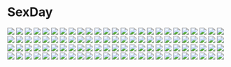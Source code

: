 # SexDay
![](https://konachan.com/jpeg/a49648e7584abb5836d0a6f1a912b2ca/Konachan.com%20-%20305720%20angel%20barefoot%20denki_ryu%20dress%20halo%20lolita_fashion%20original%20polychromatic%20ribbons%20twintails%20wings.jpg)
![](https://konachan.com/image/488c2f9a1a5bae62e6198f1adba7a08f/Konachan.com%20-%2010313%20barefoot%20chii%20chobits%20clamp%20dress%20flowers%20rose%20water%20waterfall.jpg)
![](https://konachan.com/image/a9537bc59575b430923478901feb87f6/Konachan.com%20-%20243492%20blonde_hair%20blue_eyes%20blush%20breasts%20bubbles%20clouds%20hat%20irie_%28masaki%29%20long_hair%20moriya_suwako%20navel%20skirt%20sky%20touhou.jpg)
![](https://konachan.com/image/c1bdf391771bb0c7cac410e2f6419a7f/Konachan.com%20-%20269521%20armor%20braids%20elbow_gloves%20gloves%20headdress%20honkai_impact%20katana%20long_hair%20magic%20purple%20purple_eyes%20purple_hair%20raiden_mei%20sheita%20sword%20weapon.jpg)
![](https://konachan.com/image/532019a51dffa039e189446b2768050e/Konachan.com%20-%2043308%20all_male%20bleach%20male%20ulquiorra_schiffer.jpg)
![](https://konachan.com/image/4c0ce6dc7b688750ec089c3800d2115c/Konachan.com%20-%20250064%20clouds%20cross%20dress%20headband%20kneehighs%20moon%20red%20renne%20shikei%20sora_no_kiseki.jpg)
![](https://konachan.com/image/0dcf75726b003df8204c888b6e2a5360/Konachan.com%20-%20266315%20blush%20breasts%20close%20hat%20jpeg_artifacts%20navel%20original%20panties%20pink_eyes%20pink_hair%20pubic_hair%20skirt%20skirt_lift%20spread_legs%20underwear%20v-mag%20wet.jpg)
![](https://konachan.com/jpeg/1d1a5d5b4e17304a390682028c0571c6/Konachan.com%20-%20171860%20bed%20game_cg%20kurimiya_mikan%20long_hair%20purple_eyes%20red_hair%20tenmaso%20usotsuki_ouji_to_nayameru_ohime-sama%20whirlpool.jpg)
![](https://konachan.com/image/bfb1da9bb34b64e72e529fdda0503867/Konachan.com%20-%2031092%20blue_hair%20doggirl%20haruhi_sarasa%20inakoi%20japanese_clothes%20red_eyes%20tenmaso%20whirlpool.jpg)
![](https://konachan.com/image/24a44b11de82d7a8ea3158bb78306e8e/Konachan.com%20-%20227382%20crying%20kikimi%20love_live%21_school_idol_project%20love_live%21_sunshine%21%21%20matsuura_kanan%20ohara_mari.jpg)
![](https://konachan.com/image/7763974f288809ee82e2565485785d63/Konachan.com%20-%20299428%20blue_eyes%20blue_hair%20close%20edel_%28qi--yu%29%20hatsune_miku%20polychromatic%20vocaloid.jpg)
![](https://konachan.com/image/29a9f96b5e2d49dc9ead4695c9ffe033/Konachan.com%20-%2036130%20bra%20fujiwara_miyabi%20japanese_clothes%20kimono%20memories_off%20memories_off_sorekara%20scan%20underwear.jpg)
![](https://konachan.com/image/f53746974a3c04d91a089b540297c644/Konachan.com%20-%2084233%20hatsune_miku%20takamiya_ren%20twintails%20vocaloid.jpg)
![](https://konachan.com/image/fb16505e0c9a4e2971e76ede7028d6f8/Konachan.com%20-%2033366%20clannad%20furukawa_nagisa%20okazaki_tomoya.jpg)
![](https://konachan.com/image/7d981bc8ee76ba458009192c9d804dd3/Konachan.com%20-%20295572%20black_hair%20blush%20breasts%20brown_eyes%20cleavage%20elbow_gloves%20gloves%20haori_iori%20long_hair%20maid%20original%20signed.jpg)
![](https://konachan.com/image/59638f7af798887f579251127a5c0f9e/Konachan.com%20-%2075663%20moriya_suwako%20touhou%20yasaka_kanako.jpg)
![](https://konachan.com/jpeg/d32e74c955bb7f805ebe76a044c0c49c/Konachan.com%20-%2082005%20asahina_mikuru%20group%20koizumi_itsuki%20k-on%21%20kyon%20kzr%20male%20nagato_yuki%20parody%20school_uniform%20suzumiya_haruhi%20suzumiya_haruhi_no_yuutsu.jpg)
![](https://konachan.com/jpeg/c294f815767ee3a24a03362d8af0cc2b/Konachan.com%20-%20227449%20blush%20breasts%20brown_hair%20ensemble_%28company%29%20game_cg%20kimishima_ao%20koi_suru_kimochi_no_kasanekata%20long_hair%20narumi_akane%20navel%20nipples%20nude%20wet.jpg)
![](https://konachan.com/image/141dbdcfd5387c555b76f5268d998b54/Konachan.com%20-%2045660%20bondage%20ibuki_pon%20patchouli_knowledge%20shackles%20touhou.jpg)
![](https://konachan.com/image/32e2d7b1dfe91d68a7e925287267506c/Konachan.com%20-%2095356%20blonde_hair%20boots%20charlotte_%28mahou_shoujo_madoka_magica%29%20gloves%20hat%20mahou_shoujo_madoka_magica%20pink_hair%20thighhighs%20tomoe_mami.jpg)
![](https://konachan.com/image/73470533f7ccb2284956d3e8317774e8/Konachan.com%20-%2051765%20breasts%20brown_hair%20cleavage%20headband%20listy%20long_hair%20panties%20purple_eyes%20queen%27s_blade%20rin_sin%20tattoo%20underwear%20weapon.jpg)
![](https://konachan.com/image/7433c16b603cf670d0df24acf7d9b34e/Konachan.com%20-%20216183%20anthropomorphism%20blonde_hair%20building%20gensou_kuro_usagi%20girls_frontline%20gray_hair%20group%20gun%20hat%20headband%20ponytail%20red_eyes%20weapon.jpg)
![](https://konachan.com/image/b76b197a36fd74aaec688618b749af8a/Konachan.com%20-%20128629%20all_male%20danshi_koukousei_no_nichijou%20karasawa_toshiyuki%20kei-suwabe%20male%20motoharu%20president_%28danshi_koukousei%29%20school_uniform%20tie.jpg)
![](https://konachan.com/jpeg/5cf206a4e5f4274ac7e93df6d18975a8/Konachan.com%20-%2098191%20bicolored_eyes%20close%20tatara_kogasa%20touhou.jpg)
![](https://konachan.com/image/1c7c375b26b5f5ac8e3a36ec2803992f/Konachan.com%20-%2022317%20aquaplus%20komaki_manaka%20leaf%20to_heart%20to_heart_2%20tonami_yuma.jpg)
![](https://konachan.com/jpeg/ea2f2a31c57114ef47f7ba398885bb26/Konachan.com%20-%20299288%20animal_ears%20barefoot%20blush%20breasts%20catgirl%20gray_hair%20long_hair%20nude%20original%20purple_eyes%20sourenkio%20tail.jpg)
![](https://konachan.com/jpeg/b7d04c69939a3d3d140ce11ddcb2deb6/Konachan.com%20-%20254019%20animal%20bell%20japanese_clothes%20long_hair%20miyuki_%28miyuki_05290%29%20original%20purple_eyes%20wolf.jpg)
![](https://konachan.com/image/cad7233060a5525ac3fdcf09258db531/Konachan.com%20-%20284462%202girls%20ass%20black_hair%20bodysuit%20breasts%20brown_eyes%20bunnygirl%20cameltoe%20cleavage%20cropped%20gg-e%20gloves%20headband%20long_hair%20original%20pantyhose%20tail.jpg)
![](https://konachan.com/image/f56f9e535490c35fbb5df7924f8b2544/Konachan.com%20-%2028899%20hatsune_miku%20vocaloid.jpg)
![](https://konachan.com/image/0cbfc698bb66b8f5f8c76664f75f1741/Konachan.com%20-%20115705%20blue_hair%20dress%20genderswap%20hatsune_miku%20hatsune_mikuo%20long_hair%20mizutame_tori%20short_hair%20twintails%20vocaloid.jpg)
![](https://konachan.com/image/d448273a68592d44bb62c4d53d5c3392/Konachan.com%20-%20164466%20blonde_hair%20green_hair%20hatsune_miku%20hoodie%20ia%20katana%20kiwamu%20long_hair%20pink_hair%20purple_hair%20seeu%20sword%20thighhighs%20vocaloid%20voiceroid%20weapon.jpg)
![](https://konachan.com/jpeg/30489dc4c7fd67ec0508085b2b0f05ab/Konachan.com%20-%2055455%20close%20hanabishi_miki%20hayate_no_gotoku%20transparent%20vector.jpg)
![](https://konachan.com/image/094c2aa064d3a55e72f6c6cd0dd4ff97/Konachan.com%20-%205605%20itou_noiji%20shakugan_no_shana%20shana%20yoshida_kazumi.jpg)
![](https://konachan.com/image/f5cad38a107bbda3855d2dac77c8475f/Konachan.com%20-%20157331%20akkijin%20hatsune_miku%20long_hair%20petals%20pink_hair%20sakura_miku%20twintails%20vocaloid.jpg)
![](https://konachan.com/image/a5b9d0cd94ec749d7341049a33895965/Konachan.com%20-%20101591%20animal%20book%20cage%20dark%20drink%20leaves%20rain_town%20scenic%20tree.jpg)
![](https://konachan.com/image/0eaabe84749954e8544d3e6504ad1cb2/Konachan.com%20-%20166678%20blonde_hair%20blue_eyes%20bow%20flowers%20fuwa_aika%20long_hair%20school_uniform%20sky341125290%20zetsuen_no_tempest.jpg)
![](https://konachan.com/jpeg/e218580714071381874f22147fe0a2a0/Konachan.com%20-%20244345%20autumn%20blue_hair%20breasts%20cameltoe%20drink%20hinanawi_tenshi%20leaves%20long_hair%20navel%20neropaso%20panties%20red_eyes%20spread_legs%20striped_panties%20touhou%20underwear.jpg)
![](https://konachan.com/image/daae73ff1b725bfe5ec847bcd28de9be/Konachan.com%20-%20272739%20anus%20ass%20bed%20black_hair%20blue_eyes%20blush%20censored%20nopan%20pussy%20sawaragi%20short_hair%20skirt%20ssss.gridman%20takarada_rikka.jpg)
![](https://konachan.com/image/4e2f9617986c59f29c6b7db21626aebe/Konachan.com%20-%2065615%20animal_ears%20ass%20blue_eyes%20tail.jpg)
![](https://konachan.com/jpeg/8281fcf7c5ebcbdcec2b40d1891df27d/Konachan.com%20-%20136221%20building%20city%20kore_wa_zombie_desu_ka%3F%20mocha_%28cotton%29%20moon%20night%20nobody%20scenic%20skull.jpg)
![](https://konachan.com/image/2f8b8b5f1da52447c4365f2369c537e1/Konachan.com%20-%20248446%20animal%20black_hair%20gloves%20long_hair%20ponytail%20tagme_%28artist%29.jpg)
![](https://konachan.com/jpeg/a25f273f8523c66257b6a82ca89b7f45/Konachan.com%20-%20137388%20blush%20breasts%20brown_hair%20game_cg%20green_eyes%20kouzuka_sana%20narumi_yuu%20nipples%20open_shirt%20panties%20school_uniform%20thighhighs%20underwear%20windmill_%28company%29.jpg)
![](https://konachan.com/jpeg/189d4b0a30c3e06eb96982e8ce720368/Konachan.com%20-%2038499%20cuffs_%28studio%29%20garden_%28galge%29.jpg)
![](https://konachan.com/image/0cbae88ba3f602e08f7c73ae2702a568/Konachan.com%20-%20125026%20censored%20game_cg%20hisagihara_ui%20nipples%20pussy_juice%20suzukaze_no_melt%20tenmaso%20whirlpool.jpg)
![](https://konachan.com/image/5241178468644bad9d0aa3a530dcaf88/Konachan.com%20-%2015858%20dress%20fullani%20gray_hair%20mitsumi_misato%20pointed_ears%20rafiel%20red_eyes.jpg)
![](https://konachan.com/image/3910a57f6f4e9161b1058c35493751b4/Konachan.com%20-%20125667%20dark%20headphones%20hoodie%20koyubi%20purple_hair%20twintails%20vocaloid%20voiceroid%20yuzuki_yukari.jpg)
![](https://konachan.com/jpeg/ef2a358a060de9e736e0ee65556a4703/Konachan.com%20-%20289770%20bikini%20blonde_hair%20breasts%20cleavage%20clouds%20cropped%20erect_nipples%20hat%20long_hair%20orange_eyes%20pairleaf%20sideboob%20sky%20swimsuit%20tattoo%20waifu2x.jpg)
![](https://konachan.com/image/a2da9f8f3bff612038875389becb4d3e/Konachan.com%20-%20248297%20anthropomorphism%20ass%20blue_eyes%20censored%20cnm%20gloves%20gray_hair%20hat%20military%20nopan%20pussy%20pussy_juice%20short_hair%20skirt%20skirt_lift%20twintails%20uniform.jpg)
![](https://konachan.com/image/b9bdc71f992f392e1956b7fc8b3f1474/Konachan.com%20-%20169554%20bath%20blush%20breasts%20brown_eyes%20brown_hair%20long_hair%20navel%20nipples%20nude%20original%20takuya_kame%20wet.jpg)
![](https://konachan.com/image/4d7a68c233cc03503c1603792700bb3f/Konachan.com%20-%2090396%20aqua_eyes%20kitsune_%28scaz%29%20kousaka_kirino%20ore_no_imouto_ga_konna_ni_kawaii_wake_ga_nai.jpg)
![](https://konachan.com/jpeg/0350706e459c21a8d45d486ff99dfa42/Konachan.com%20-%20136380%20game_cg%20kono_oozora_ni_tsubasa_wo_hirogete%20long_hair%20mochizuki_amane%20school_uniform%20tie.jpg)
![](https://konachan.com/image/0e246820e8ef2c6b45570ed2feeb78a1/Konachan.com%20-%2085949%20blue_hair%20dress%20hat%20kaisu%20komeiji_koishi%20touhou.jpg)
![](https://konachan.com/jpeg/142591661b0ff30e0d1f42e8c7a47d58/Konachan.com%20-%20237593%202girls%20bed%20blue_hair%20hug%20long_hair%20original%20rimuu%20tears%20watermark%20white_hair%20wristwear.jpg)
![](https://konachan.com/image/0a7a4674546567350ec9ca45ee78f98c/Konachan.com%20-%20166149%20black_hair%20blush%20green_eyes%20kengo619%20kuroki_tomoko%20long_hair%20school_uniform%20watashi_ga_motenai_no_wa_dou_kangaetemo_omaera_ga_warui%21.jpg)
![](https://konachan.com/image/4d7db754db4d0ee1c2cd46aec6a63dc9/Konachan.com%20-%20301401%20blush%20breasts%20fate_grand_order%20fate_%28series%29%20hoodie%20mash_kyrielight%20nullken%20parody%20pink_hair%20purple_eyes%20short_hair%20tie%20twintails%20wink.jpg)
![](https://konachan.com/image/251e4b7bbfc37a5f25148c6a5212c783/Konachan.com%20-%20267199%20breasts%20censored%20flowers%20headdress%20long_hair%20navel%20nipples%20no_bra%20nopan%20pussy%20red_eyes%20rose%20skirt_lift%20thighhighs%20throtem%20topless%20white_hair.jpg)
![](https://konachan.com/jpeg/4e0e642724f66335e53b2a2d22084fe6/Konachan.com%20-%20196899%20blonde_hair%20clouds%20game_cg%20headband%20long_hair%20mikagami_mamizu%20purple_eyes%20ribbons%20school_uniform%20sky%20tenkawa_mitsuki%20water%20whirlpool.jpg)
![](https://konachan.com/image/5ebdd2aac0a8291e3efbf37bf8a142cf/Konachan.com%20-%20199500%20blonde_hair%20bondage%20bow%20breasts%20cameltoe%20chain%20hk_%28zxd0554%29%20horns%20ibuki_suika%20nopan%20pantyhose%20ribbons%20see_through%20touhou%20water%20wristwear%20yellow_eyes.jpg)
![](https://konachan.com/image/8629f805a7ce05ab4c466a8411a72d31/Konachan.com%20-%20240772%20alice_margatroid%20book%20bow_%28weapon%29%20brown_hair%20doll%20dress%20gray_eyes%20headband%20jpeg_artifacts%20mage%20shanghai_doll%20short_hair%20tagme_%28artist%29%20touhou%20weapon.jpg)
![](https://konachan.com/image/360fa076ac53399487b751f6295f5d12/Konachan.com%20-%2034127%20fuura_kafuka%20hito_nami%20kitsu_chiri%20kobushi_abiru%20sayonara_zetsubou_sensei%20tsunetsuki_matoi.jpg)
![](https://konachan.com/image/872e347be4c9f2e9df7e9caeb9598135/Konachan.com%20-%205275%20ayanami_rei%20kobayashi_yuji%20neon_genesis_evangelion.jpg)
![](https://konachan.com/image/8deba328b2022c1089ef2967c0edc34c/Konachan.com%20-%20282554%20all_male%20ao_no_exorcist%20araragi_koyomi%20bakemonogatari%20durarara%21%21%20male%20mephisto_pheles%20monogatari_%28series%29%20nyoronyoro%20orihara_izaya.jpg)
![](https://konachan.com/image/64125160978d2914c24b6ca8a076ced9/Konachan.com%20-%2083722%20aliasing%20hatsune_miku%20kagamine_len%20kagamine_rin%20male%20megurine_luka%20miku_append%20twintails%20vocaloid%20white.jpg)
![](https://konachan.com/image/37a4437fd7a2a9f371062d3d36cc76af/Konachan.com%20-%20149356%20blue_eyes%20bodysuit%20brown_hair%20eyepatch%20long_hair%20neon_genesis_evangelion%20saberiii%20skintight%20soryu_asuka_langley%20space.jpg)
![](https://konachan.com/image/ac3fbbe9304b5e5a2720802ea2a9827d/Konachan.com%20-%20198097%20anthropomorphism%20food%20kantai_collection%20logo%20long_hair%20ponytail%20shizuma_yoshinori%20wink%20yamato_%28kancolle%29.jpg)
![](https://konachan.com/jpeg/f41b3e999c6c6c47d0f3d0e870354334/Konachan.com%20-%20262471%20aqua_eyes%20boots%20breasts%20censored%20ginhaha%20imouto_sae_ireba_ii.%20kani_nayuta%20long_hair%20pussy%20spread_legs%20white_hair.jpg)
![](https://konachan.com/image/805d6921f7a19f41183a1cd480276f13/Konachan.com%20-%20291349%20barefoot%20black_hair%20blue_eyes%20blush%20brown_hair%20dress%20karo_karo%20long_hair%20original.jpg)
![](https://konachan.com/image/1363dabc861c0045171b009c6b1c46f3/Konachan.com%20-%20286821%20blush%20breasts%20brown_eyes%20brown_hair%20censored%20condom%20cum%20koutari_yuu%20navel%20nipples%20penis%20pubic_hair%20pussy%20rogia%20sex%20spread_legs%20thighhighs%20uncensored.jpg)
![](https://konachan.com/image/cdb7e412a57c8073000d7106b07a7499/Konachan.com%20-%20237911%20black_hair%20dark%20isai_shizuka%20original%20paper%20school_uniform%20shade%20short_hair%20skirt.jpg)
![](https://konachan.com/image/316050ad105426e1dabe9d9427b30f87/Konachan.com%20-%2013734%20barefoot%20black_hair%20blush%20book%20gray_eyes%20littlewitch%20oyari_ashito%20short_hair%20tie.jpg)
![](https://konachan.com/image/d9e89d89683633b8ceec19548958a89b/Konachan.com%20-%2026198%20ghost_in_the_shell.jpg)
![](https://konachan.com/image/80d7d903a2507ea1c80b0e44a12e0aed/Konachan.com%20-%20210599%20aoi_kao_%28lsz7106%29%20blue_hair%20boots%20computer%20dress%20hatsune_miku%20long_hair%20thighhighs%20tie%20twintails%20vocaloid.jpg)
![](https://konachan.com/jpeg/aae718decc82f062d434ec1e12fe4a06/Konachan.com%20-%20299653%20ass%20black_hair%20blush%20book%20gin00%20idolmaster%20idolmaster_shiny_colors%20morino_rinze%20panties%20pantyhose%20red_eyes%20school_uniform%20short_hair%20skirt%20underwear.jpg)
![](https://konachan.com/image/5482e8e230682e0f949004c48662b513/Konachan.com%20-%20247804%20beach%20bikini%20black_hair%20blush%20breasts%20brown_eyes%20cleavage%20clouds%20flowers%20hat%20navel%20necklace%20original%20short_hair%20sky%20swimsuit%20u35.jpg)
![](https://konachan.com/jpeg/0567f5ed090ae87a391dbd85cdccd25f/Konachan.com%20-%20276349%20all_male%20black_eyes%20brown_hair%20food%20fruit%20kamihitoe%20male%20mob_psycho_100%20orange_%28fruit%29%20reigen_arataka%20scarf%20short_hair.jpg)
![](https://konachan.com/jpeg/c84a3590e1a806b263adf33871b407d0/Konachan.com%20-%20213239%20clouds%20mks%20nobody%20original%20scenic%20sky%20sunset.jpg)
![](https://konachan.com/image/03d765ba0c44eccac9fffbe455015b94/Konachan.com%20-%20275387%20animal%20breasts%20brown_hair%20cleavage%20drink%20fish%20flowers%20katana%20long_hair%20original%20purple_eyes%20sake%20sword%20torii%20umbrella%20water%20weapon%20weiyinji_xsk%20wet.jpg)
![](https://konachan.com/jpeg/79df7d115d5114522683ded9e1ca1896/Konachan.com%20-%20265278%20astralair_no_shiroki_towa%20breast_hold%20cameltoe%20favorite%20game_cg%20nipples%20panties%20shida_kazuhiro%20shiraha_yuuki%20topless%20underwear.jpg)
![](https://konachan.com/image/7808c72a71489419339cacc5f01200e9/Konachan.com%20-%20299309%20blue_hair%20blush%20bow%20close%20gradient%20kotonoha_aoi%20long_hair%20ominaeshi%20red_eyes%20school_uniform%20voiceroid.jpg)
![](https://konachan.com/image/986552dee0ef65a45bc7883374f79d2d/Konachan.com%20-%2090766%20aqua_hair%20choker%20gray%20hatsune_miku%20headphones%20long_hair%20nagimiso%20tears%20tie%20twintails%20vocaloid.jpg)
![](https://konachan.com/jpeg/b664b7806a6a162d805c5c869f81ec96/Konachan.com%20-%20247771%20building%20city%20clouds%20flowers%20green_eyes%20green_hair%20hat%20komeiji_koishi%20ryosios%20short_hair%20skirt%20sky%20touhou.jpg)
![](https://konachan.com/image/a3536a99f5e6b37d84f6498cc34cdc3b/Konachan.com%20-%2061250%20blonde_hair%20blush%20breasts%20green_eyes%20hoshii_miki%20idolmaster%20long_hair%20tanaka_shoutarou.jpg)
![](https://konachan.com/jpeg/765cbad702b1e3c2d14368a6a9a79f50/Konachan.com%20-%20173171%20bed%20breasts%20brown_hair%20cum%20hishida_ayame%20long_hair%20natsuzora_no_perseus%20nipples%20nurse%20purple_eyes%20scan%20thighhighs%20wet%20yuzuna_hiyo.jpg)
![](https://konachan.com/image/f6bcb3555641ede5955a8fee7e20536e/Konachan.com%20-%20115874%20ahira_yuzu%20barefoot%20blonde_hair%20dress%20green_eyes%20original%20summer_dress.jpg)
![](https://konachan.com/image/cd81eed18eeaf93ac6be22a646ea479a/Konachan.com%20-%20162677%203d%20boat%20clouds%20original%20scenic%20sky%20summer%20tree%20water%20y-k.jpg)
![](https://konachan.com/jpeg/c32f295a081c150f5a62213c4f84aeff/Konachan.com%20-%20243820%20aliasing%20aqua_eyes%20ass%20barefoot%20bikini%20blush%20breasts%20brown_eyes%20drink%20fang%20gloves%20long_hair%20navel%20nude%20ponytail%20red_hair%20swimsuit%20tan_lines%20wink.jpg)
![](https://konachan.com/image/2cbef63ea0298163896346bae01bebba/Konachan.com%20-%2015697%20hayase_mitsuki%20kimi_ga_nozomu_eien%20swimsuit.jpg)
![](https://konachan.com/jpeg/b05910b9fa2337c8609dd6da77d72adb/Konachan.com%20-%20292793%202girls%20aqua_eyes%20blush%20bondage%20bow%20breasts%20censored%20gag%20lexington%20long_hair%20nipples%20no_bra%20nopan%20pussy%20rope%20tape%20tears%20thighhighs%20wristwear%20yuri.jpg)
![](https://konachan.com/image/d679c7c6d340186f9742f64ca7956c9b/Konachan.com%20-%20306601%20a.x.%20blush%20breast_hold%20breasts%20brown_hair%20close%20long_hair%20necklace%20no_bra%20open_shirt%20original%20white.jpg)
![](https://konachan.com/image/4f232b0babdef60cf0bbcd3ca4e9275d/Konachan.com%20-%2078451%20blonde_hair%20bow%20dress%20fan%20hat%20jq%20long_hair%20touhou%20yakumo_yukari.jpg)
![](https://konachan.com/image/3a7ba5aa3a23eb92de49e82a595df359/Konachan.com%20-%2017933%20speed_grapher.jpg)
![](https://konachan.com/image/320494e70ab91ba22b6e87f6fa9a4644/Konachan.com%20-%20202208%20book%20dress%20gukuli%20hat%20long_hair%20patchouli_knowledge%20purple_eyes%20purple_hair%20touhou.jpg)
![](https://konachan.com/jpeg/5496bc9c1f16125a94054fc6a3b3f31f/Konachan.com%20-%20297584%20building%20fromage_tart%20japanese_clothes%20night%20pink_eyes%20pink_hair%20saigyouji_yuyuko_%28living%29%20sky%20stars%20touhou%20tree%20water.jpg)
![](https://konachan.com/image/625f5b1684be4314198938f9ae4a6803/Konachan.com%20-%20180400%20blue_eyes%20blush%20breasts%20brown_eyes%20brown_hair%20green_eyes%20group%20long_hair%20navel%20nipples%20nude%20original%20pink_hair%20ponytail%20short_hair%20white_hair.jpg)
![](https://konachan.com/jpeg/3522365b0bac839a396c56d9e8e9463f/Konachan.com%20-%20182586%20black_hair%20blush%20breasts%20kanojo_ga_flag_o_oraretara%20mahougasawa_akane%20nipples%20third-party_edit%20wet%20white%20yellow_eyes.jpg)
![](https://konachan.com/image/ebcf939569068718ea51552a8ecfe149/Konachan.com%20-%2089549%20tagme.jpg)
![](https://konachan.com/image/6c9935230d043de866bb65e7a1bcd3ec/Konachan.com%20-%20131564%20bikini%20cammy_white%20capcom%20chun-li%20elena%20ibuki%20makoto%20street_fighter%20swimsuit%20udon.jpg)
![](https://konachan.com/image/a7364063fa80d72894a9d701614d3083/Konachan.com%20-%2090315%20just_be_friends_%28vocaloid%29%20megurine_luka%20vocaloid%20yunomi.jpg)
![](https://konachan.com/jpeg/ca4d463c3dc5bacce588405fec07f1e9/Konachan.com%20-%20136447%20game_cg%20green_eyes%20oshiete_ecchi_na_recipe%20pilky%20twintails%20waitress.jpg)
![](https://konachan.com/image/5239081bb58c7518234e141e39bcff64/Konachan.com%20-%2068767%20blue_eyes%20blue_hair%20chipika%20hat%20kawashiro_nitori%20short_hair%20touhou%20twintails.jpg)
